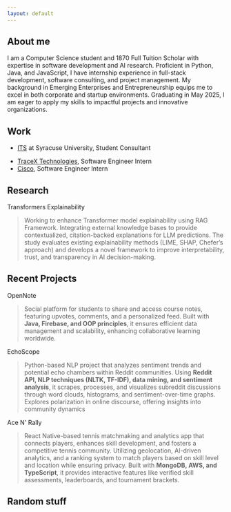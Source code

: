 ```yaml
---
layout: default
---
```



## About me
I am a Computer Science student and 1870 Full Tuition Scholar with expertise in software development and AI research. Proficient in Python, Java, and JavaScript, I have internship experience in full-stack development, software consulting, and project management. My background in Emerging Enterprises and Entrepreneurship equips me to excel in both corporate and startup environments. Graduating in May 2025, I am eager to apply my skills to impactful projects and innovative organizations.

<!-- * Studying Computer Science & Entrepreneurship at Syracuse University -->


## Work
* <a href="https://its.syr.edu" target="_blank">ITS</a> at Syracuse University, Student Consultant
<!-- * <a href="https://www.hinduyuva.org">Hindu YUVA</a>, Web Developer Intern -->
* <a href="https://www.linkedin.com/company/tracextech/" target="_blank">TraceX Technologies</a>, Software Engineer Intern
* <a href="https://www.linkedin.com/company/cisco/" target="_blank">Cisco</a>, Software Engineer Intern

## Research
Transformers Explainability
>Working to enhance Transformer model explainability using RAG Framework. Integrating external knowledge bases to provide contextualized, citation-backed explanations for LLM predictions. The study evaluates existing explainability methods (LIME, SHAP, Chefer’s approach) and develops a novel framework to improve interpretability, trust, and transparency in AI decision-making.



## Recent Projects 
OpenNote <a href="http://example.com/" target="_blank"><i class="fa-brands fa-github"></i></a>

> Social platform for students to share and access course notes, featuring upvotes, comments, and a personalized feed. Built with **Java, Firebase, and OOP principles**, it ensures efficient data management and scalability, enhancing collaborative learning worldwide.

EchoScope <a href="https://github.com/krutartha/RedditNLP" target="_blank"><i class="fa-brands fa-github"></i></a>

> Python-based NLP project that analyzes sentiment trends and potential echo chambers within Reddit communities. Using **Reddit API, NLP techniques (NLTK, TF-IDF), data mining, and sentiment analysis**, it scrapes, processes, and visualizes subreddit discussions through word clouds, histograms, and sentiment-over-time graphs. Explores polarization in online discourse, offering insights into community dynamics

Ace N' Rally <a href="https://github.com/krutartha/Ace-N-Rally" target="_blank"><i class="fa-brands fa-github"></i></a>
>React Native-based tennis matchmaking and analytics app that connects players, enhances skill development, and fosters a competitive tennis community. Utilizing geolocation, AI-driven analytics, and a ranking system to match players based on skill level and location while ensuring privacy. Built with **MongoDB, AWS, and TypeScript**, it provides interactive features like verified skill assessments, leaderboards, and tournament brackets.


## Random stuff
